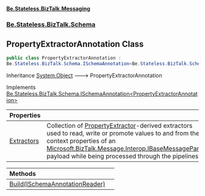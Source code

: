 #### [Be.Stateless.BizTalk.Messaging](README.md 'README')
### [Be.Stateless.BizTalk.Schema](Be.Stateless.BizTalk.Schema.md 'Be.Stateless.BizTalk.Schema')

## PropertyExtractorAnnotation Class

```csharp
public class PropertyExtractorAnnotation :
Be.Stateless.BizTalk.Schema.ISchemaAnnotation<Be.Stateless.BizTalk.Schema.PropertyExtractorAnnotation>
```

Inheritance [System.Object](https://docs.microsoft.com/en-us/dotnet/api/System.Object 'System.Object') &#129106; PropertyExtractorAnnotation

Implements [Be.Stateless.BizTalk.Schema.ISchemaAnnotation&lt;](ISchemaAnnotation_T_.md 'Be.Stateless.BizTalk.Schema.ISchemaAnnotation<T>')[PropertyExtractorAnnotation](PropertyExtractorAnnotation.md 'Be.Stateless.BizTalk.Schema.PropertyExtractorAnnotation')[&gt;](ISchemaAnnotation_T_.md 'Be.Stateless.BizTalk.Schema.ISchemaAnnotation<T>')

| Properties | |
| :--- | :--- |
| [Extractors](PropertyExtractorAnnotation.Extractors.md 'Be.Stateless.BizTalk.Schema.PropertyExtractorAnnotation.Extractors') | Collection of [PropertyExtractor](PropertyExtractor.md 'Be.Stateless.BizTalk.Schema.Annotation.PropertyExtractor')-derived extractors used to read, write or promote values to and from the context properties of an [Microsoft.BizTalk.Message.Interop.IBaseMessagePart](https://docs.microsoft.com/en-us/dotnet/api/Microsoft.BizTalk.Message.Interop.IBaseMessagePart 'Microsoft.BizTalk.Message.Interop.IBaseMessagePart')'s payload while being processed through the pipelines. |

| Methods | |
| :--- | :--- |
| [Build(ISchemaAnnotationReader)](PropertyExtractorAnnotation.Build(ISchemaAnnotationReader).md 'Be.Stateless.BizTalk.Schema.PropertyExtractorAnnotation.Build(Be.Stateless.BizTalk.Schema.ISchemaAnnotationReader)') | |
